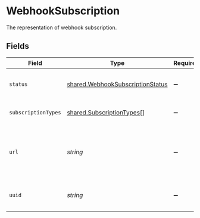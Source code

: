 # WebhookSubscription

The representation of webhook subscription.


## Fields

| Field                                                                                       | Type                                                                                        | Required                                                                                    | Description                                                                                 |
| ------------------------------------------------------------------------------------------- | ------------------------------------------------------------------------------------------- | ------------------------------------------------------------------------------------------- | ------------------------------------------------------------------------------------------- |
| `status`                                                                                    | [shared.WebhookSubscriptionStatus](../../../sdk/models/shared/webhooksubscriptionstatus.md) | :heavy_minus_sign:                                                                          | The status of the webhook subscription.                                                     |
| `subscriptionTypes`                                                                         | [shared.SubscriptionTypes](../../../sdk/models/shared/subscriptiontypes.md)[]               | :heavy_minus_sign:                                                                          | Receive updates for these types.                                                            |
| `url`                                                                                       | *string*                                                                                    | :heavy_minus_sign:                                                                          | The webhook subscriber URL. Updates will be POSTed to this URL.                             |
| `uuid`                                                                                      | *string*                                                                                    | :heavy_minus_sign:                                                                          | The UUID of the webhook subscription.                                                       |